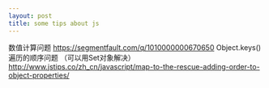 ```yaml
---
layout: post
title: some tips about js
---
```

数值计算问题 https://segmentfault.com/q/1010000000670650
Object.keys() 遍历的顺序问题 （可以用Set对象解决）http://www.jstips.co/zh_cn/javascript/map-to-the-rescue-adding-order-to-object-properties/
